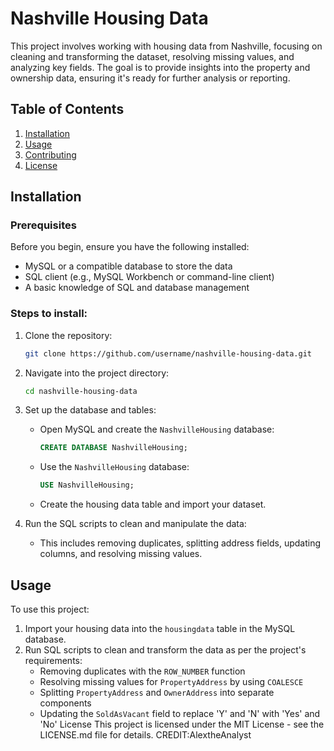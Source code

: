 # Nashville Housing Data

This project involves working with housing data from Nashville, focusing on cleaning and transforming the dataset, resolving missing values, and analyzing key fields. The goal is to provide insights into the property and ownership data, ensuring it's ready for further analysis or reporting.

## Table of Contents

1. [Installation](#installation)
2. [Usage](#usage)
3. [Contributing](#contributing)
4. [License](#license)

## Installation

### Prerequisites
Before you begin, ensure you have the following installed:
- MySQL or a compatible database to store the data
- SQL client (e.g., MySQL Workbench or command-line client)
- A basic knowledge of SQL and database management

### Steps to install:
1. Clone the repository:
    ```bash
    git clone https://github.com/username/nashville-housing-data.git
    ```

2. Navigate into the project directory:
    ```bash
    cd nashville-housing-data
    ```

3. Set up the database and tables:
    - Open MySQL and create the `NashvilleHousing` database:
      ```sql
      CREATE DATABASE NashvilleHousing;
      ```

    - Use the `NashvilleHousing` database:
      ```sql
      USE NashvilleHousing;
      ```

    - Create the housing data table and import your dataset.

4. Run the SQL scripts to clean and manipulate the data:
    - This includes removing duplicates, splitting address fields, updating columns, and resolving missing values.

## Usage

To use this project:

1. Import your housing data into the `housingdata` table in the MySQL database.
2. Run SQL scripts to clean and transform the data as per the project's requirements:
    - Removing duplicates with the `ROW_NUMBER` function
    - Resolving missing values for `PropertyAddress` by using `COALESCE`
    - Splitting `PropertyAddress` and `OwnerAddress` into separate components
    - Updating the `SoldAsVacant` field to replace 'Y' and 'N' with 'Yes' and 'No'
License
This project is licensed under the MIT License - see the LICENSE.md file for details.
CREDIT:AlextheAnalyst
